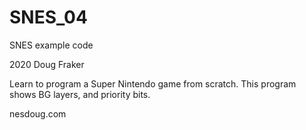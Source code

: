 # SNES_04
SNES example code

2020 Doug Fraker

Learn to program a Super Nintendo game from scratch.
This program shows BG layers, and priority bits.

nesdoug.com

